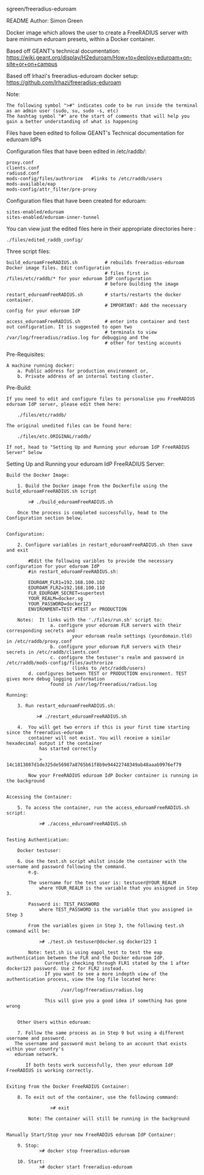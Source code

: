 sgreen/freeradius-eduroam

README Author: Simon Green


Docker image which allows the user to create a FreeRADIUS server with bare minimum eduroam presets, within a Docker container.

Based off GEANT's technical documentation: https://wiki.geant.org/display/H2eduroam/How+to+deploy+eduroam+on-site+or+on+campus

Based off lrhazi's freeradius-eduroam docker setup: https://github.com/lrhazi/freeradius-eduroam 

Note:

	The following symbol ">#" indicates code to be run inside the terminal as an admin user (sudo, su, sudo -s, etc)
	The hashtag symbol "#" are the start of comments that will help you gain a better understanding of what is happening


Files have been edited to follow GEANT's Technical documentation for eduroam IdPs

Configuration files that have been edited in /etc/raddb/:  

    proxy.conf
    clients.conf 
    radiusd.conf
    mods-config/files/authrorize   #links to /etc/raddb/users
    mods-available/eap
    mods-config/attr_filter/pre-proxy
                                                            
Configuration files that have been created for eduroam:    
 
    sites-enabled/eduroam  
    sites-enabled/eduroam-inner-tunnel


You can view just the edited files here in their appropriate directories here : 

    ./files/edited_raddb_config/
 

Three script files: 

    build_eduroamFreeRADIUS.sh          # rebuilds freeradius-eduroam Docker image files. Edit configuration 
		    							# files first in /files/etc/raddb/* for your eduroam IdP configuration
			    						# before building the image
    
    restart_eduroamFreeRADIUS.sh        # starts/restarts the docker container. 
    									# IMPORTANT: Add the necessary config for your eduroam IdP
    
    access_eduroamFreeRADIUS.sh         # enter into container and test out configuration. It is suggested to open two 
    									# terminals to view /var/log/freeradius/radius.log for debugging and the 
    									# other for testing accounts


Pre-Requisites: 
	
    A machine running docker:
		a. Public address for production environment or,
		b. Private address of an internal testing cluster.                   

	
Pre-Build:                    
                    
    If you need to edit and configure files to personalise you FreeRADIUS eduroam IdP server, please edit them here:   
        
		./files/etc/raddb/
  
    The original unedited files can be found here:

		./files/etc.ORIGINAL/raddb/                    

    If not, head to "Setting Up and Running your eduroam IdP FreeRADIUS Server" below                
                    

Setting Up and Running your eduroam IdP FreeRADIUS Server:
    
    Build the Docker Image:

        1. Build the Docker image from the Dockerfile using the build_eduroamFreeRADIUS.sh script
        
        	># ./build_eduroamFreeRADIUS.sh 
        
        Once the process is completed successfully, head to the Configuration section below.
        
        
    Configuration:
    
        2. Configure variables in restart_eduroamFreeRADIUS.sh then save and exit

            #Edit the following varibles to provide the necessary configuration for your eduroam IdP 
		    #in restart_eduroamFreeRADIUS.sh:
            
            EDUROAM_FLR1=192.168.100.102
            EDUROAM_FLR2=192.168.100.110
            FLR_EDUROAM_SECRET=supertest
            YOUR_REALM=docker.sg
            YOUR_PASSWORD=docker123
            ENVIRONMENT=TEST #TEST or PRODUCTION  

        Notes:  It links with the './files/run.sh' script to:
					a. configure your eduroam FLR servers with their corresponding secrets and 
							your eduroam realm settings (yourdomain.tld) in /etc/raddb/proxy.conf
                	b. configure your eduroam FLR servers with their secrets in /etc/raddb/clients.conf
                	c. configure the testuser's realm and password in /etc/raddb/mods-config/files/authrorize 
							(links to /etc/raddb/users)
			d. configures between TEST or PRODUCTION environment. TEST gives more debug logging information
					found in /var/log/freeradius/radius.log
                              
    Running:

        3. Run restart_eduroamFreeRADIUS.sh:

               ># ./restart_eduroamFreeRADIUS.sh

        4.  You will get two errors if this is your first time starting since the freeradius-eduroam 
            container will not exist. You will receive a similar hexadecimal output if the container 
		    	has started correctly
            
                > 14c1813807d1de325de56987a8765b61f8b9e94422748349ab48aaab9976ef79

            Now your FreeRADIUS eduroam IdP Docker container is running in the background
        

    Accessing the Container:
    
        5. To access the container, run the access_eduroamFreeRADIUS.sh script:

            	># ./access_eduroamFreeRADIUS.sh
        
        
    Testing Authentication:
        
        Docker testuser:

        6. Use the test.sh script whilst inside the container with the username and password following the command. 
			e.g.
           
            The username for the test user is: testuser@YOUR_REALM 
                where YOUR_REALM is the variable that you assigned in Step 3.
           
            Password is: TEST_PASSWORD
                where TEST_PASSWORD is the variable that you assigned in Step 3
           
            From the variables given in Step 3, the following test.sh command will be:
                
                ># ./test.sh testuser@docker.sg docker123 1
            
            Note: test.sh is using eapol_test to test the eap authentication between the FLR and the Docker eduroam IdP. 
                  Currently checking through FLR1 stated by the 1 after docker123 password. Use 2 for FLR2 instead.
                  If you want to see a more indepth view of the authentication process, view the log file located here:
                   
                        /var/log/freeradius/radius.log
                        
                  This will give you a good idea if something has gone wrong

                  
        Other Users within eduroam:

        7. Follow the same process as in Step 9 but using a different username and password. 
	   The username and password must belong to an account that exists within your country's 
	   eduroam network.
                       
           If both tests work successfully, then your eduroam IdP FreeRADIUS is working correctly.
        
               
    Exiting from the Docker FreeRADIUS Container:
    
        8. To exit out of the container, use the following command:
        
            		># exit
            
            Note: The container will still be running in the background
            
            
    Manually Start/Stop your new FreeRADIUS eduroam IdP Container:
         
        9. Stop:
		        ># docker stop freeradius-eduroam
        
        10. Start:
       			># docker start freeradius-eduroam
            
        




    

    
   
